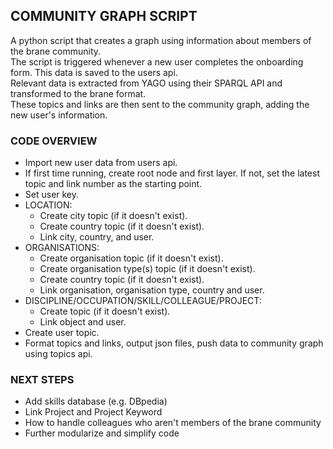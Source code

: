 ## COMMUNITY GRAPH SCRIPT

A python script that creates a graph using information about members of the brane community.<br /> 
The script is triggered whenever a new user completes the onboarding form. This data is saved to the users api.<br /> 
Relevant data is extracted from YAGO using their SPARQL API and transformed to the brane format.<br />
These topics and links are then sent to the community graph, adding the new user's information.<br />


### CODE OVERVIEW

* Import new user data from users api.
* If first time running, create root node and first layer. If not, set the latest topic and link number as the starting point.
* Set user key.
* LOCATION:<br />
    * Create city topic (if it doesn't exist).
    * Create country topic (if it doesn't exist).
    * Link city, country, and user.<br />
* ORGANISATIONS:<br />
    * Create organisation topic (if it doesn't exist).
    * Create organisation type(s) topic (if it doesn't exist).
    * Create country topic (if it doesn't exist).
    * Link organisation, organisation type, country and user.<br />
* DISCIPLINE/OCCUPATION/SKILL/COLLEAGUE/PROJECT:<br />
    * Create topic (if it doesn't exist).
    * Link object and user.<br />
* Create user topic.
* Format topics and links, output json files, push data to community graph using topics api.


### NEXT STEPS

* Add skills database (e.g. DBpedia)
* Link Project and Project Keyword
* How to handle colleagues who aren't members of the brane community
* Further modularize and simplify code
